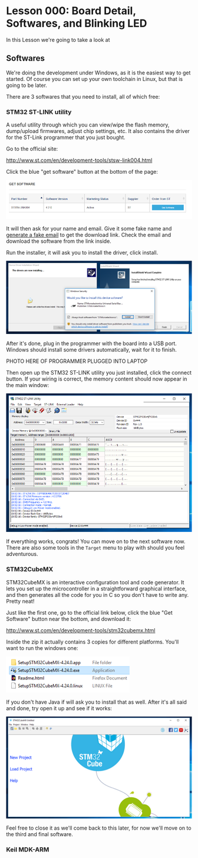 # Lesson 000: Board Detail, Softwares, and Blinking LED

In this Lesson we're going to take a look at

## Softwares

We're doing the development under Windows, as it is the easiest way to get started. Of course you can set up your own toolchain in Linux, but that is going to be later.

There are 3 softwares that you need to install, all of which free:

### STM32 ST-LINK utility

A useful utility through which you can view/wipe the flash memory, dump/upload firmwares, adjust chip settings, etc. It also contains the driver for the ST-Link programmer that you just bought.

Go to the official site:

http://www.st.com/en/development-tools/stsw-link004.html

Click the blue "get software" button at the bottom of the page:

![Alt text](resources/getutil.png)

It will then ask for your name and email. Give it some fake name and [generate a fake email](https://www.guerrillamail.com) to get the download link. Check the email and download the software from the link inside.

Run the installer, it will ask you to install the driver, click install.

![Alt text](resources/utilinstall.png)

After it's done, plug in the programmer with the board into a USB port. Windows should install some drivers automatically, wait for it to finish.

PHOTO HERE OF PROGRAMMER PLUGGED INTO LAPTOP

Then open up the STM32 ST-LINK utility you just installed, click the connect button. If your wiring is correct, the memory content should now appear in the main window:

![Alt text](resources/connected.png)

If everything works, congrats! You can move on to the next software now. There are also some tools in the `Target` menu to play with should you feel adventurous.

### STM32CubeMX

STM32CubeMX is an interactive configuration tool and code generator. It lets you set up the microcontroller in a straightforward graphical interface, and then generates all the code for you in C so you don't have to write any. Pretty neat!

Just like the first one, go to the official link below, click the blue "Get Software" button near the bottom, and download it:

http://www.st.com/en/development-tools/stm32cubemx.html

Inside the zip it actually contains 3 copies for different platforms. You'll want to run the windows one:

![Alt text](resources/threeopt.png)

If you don't have Java if will ask you to install that as well. After it's all said and done, try open it up and see if it works:

![Alt text](resources/cubehome.png)

Feel free to close it as we'll come back to this later, for now we'll move on to the third and final software.

### Keil MDK-ARM

